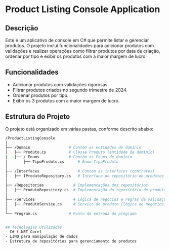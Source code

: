 # Product Listing Console Application

## Descrição
Este é um aplicativo de console em C# que permite listar e gerenciar produtos. O projeto inclui funcionalidades para adicionar produtos com validações e realizar operações como filtrar produtos por data de criação, ordenar por tipo e exibir os produtos com a maior margem de lucro.

## Funcionalidades
- Adicionar produtos com validações rigorosas.
- Filtrar produtos criados no segundo trimestre de 2024.
- Ordenar produtos por tipo.
- Exibir os 3 produtos com a maior margem de lucro.

## Estrutura do Projeto
O projeto está organizado em várias pastas, conforme descrito abaixo:

```bash
/ProductListingConsole
│
├── /Domain                 # Contém as entidades de domínio
│   ├── Produto.cs          # Classe Produto (entidade de domínio)
|   |── / Enums             # Contém os Enums de domínio
│       ├── TipoProduto.cs      # Enum TipoProduto
│
├── /Interfaces                 # Contém as interfaces (contratos)
│   ├── IProdutoRepository.cs   # Interface do repositório de produtos
│
├── /Repositories             # Implementações dos repositórios
│   ├── ProdutoRepository.cs  # Implementação do repositório de produtos
│
├── /Services                 # Lógica de negócios e regras de validação
│   ├── ProdutoService.cs     # Serviço de produto (lógica de negócios)
│
└── Program.cs              # Ponto de entrada do programa


## Tecnologias Utilizadas
- C# (.NET Core)
- LINQ para manipulação de dados
- Estrutura de repositórios para gerenciamento de produtos
